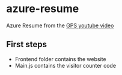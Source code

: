 # azure-resume

Azure Resume from the [GPS youtube video](https://www.youtube.com/watch?v=ieYrBWmkfno)

## First steps

- Frontend folder contains the website
- Main.js contains the visitor counter code
